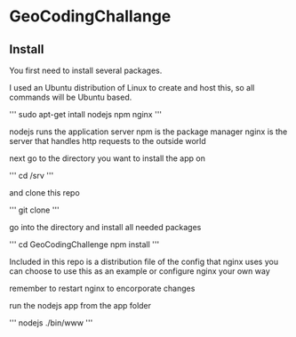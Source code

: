 # GeoCodingChallange

## Install
You first need to install several packages.

I used an Ubuntu distribution of Linux to create and host this, so all
commands will be Ubuntu based.

'''
sudo apt-get intall nodejs npm nginx
'''

nodejs runs the application server
npm is the package manager
nginx is the server that handles http requests to the outside world

next go to the directory you want to install the app on

'''
cd /srv
'''

and clone this repo

'''
git clone <git url>
'''

go into the directory and install all needed packages

'''
cd GeoCodingChallenge
npm install
'''

Included in this repo is a distribution file of the config that nginx uses
you can choose to use this as an example or configure nginx your own way

remember to restart nginx to encorporate changes

run the nodejs app from the app folder

'''
nodejs ./bin/www
'''
